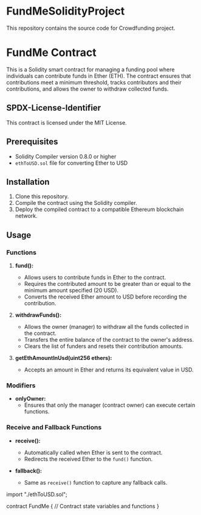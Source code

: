 # FundMeSolidityProject
This repository contains the source code for Crowdfunding project.

# FundMe Contract

This is a Solidity smart contract for managing a funding pool where individuals can contribute funds in Ether (ETH). The contract ensures that contributions meet a minimum threshold, tracks contributors and their contributions, and allows the owner to withdraw collected funds.

## SPDX-License-Identifier

This contract is licensed under the MIT License.

## Prerequisites

- Solidity Compiler version 0.8.0 or higher
- `ethToUSD.sol` file for converting Ether to USD

## Installation

1. Clone this repository.
2. Compile the contract using the Solidity compiler.
3. Deploy the compiled contract to a compatible Ethereum blockchain network.

## Usage

### Functions

1. **fund():**
   - Allows users to contribute funds in Ether to the contract.
   - Requires the contributed amount to be greater than or equal to the minimum amount specified (20 USD).
   - Converts the received Ether amount to USD before recording the contribution.

2. **withdrawFunds():**
   - Allows the owner (manager) to withdraw all the funds collected in the contract.
   - Transfers the entire balance of the contract to the owner's address.
   - Clears the list of funders and resets their contribution amounts.

3. **getEthAmountInUsd(uint256 ethers):**
   - Accepts an amount in Ether and returns its equivalent value in USD.

### Modifiers

- **onlyOwner:**
  - Ensures that only the manager (contract owner) can execute certain functions.

### Receive and Fallback Functions

- **receive():**
  - Automatically called when Ether is sent to the contract.
  - Redirects the received Ether to the `fund()` function.

- **fallback():**
  - Same as `receive()` function to capture any fallback calls.


import "./ethToUSD.sol";

contract FundMe {
    // Contract state variables and functions
}
